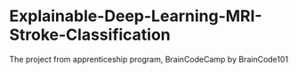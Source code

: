 # Explainable-Deep-Learning-MRI-Stroke-Classification
The project from apprenticeship program, BrainCodeCamp by BrainCode101
